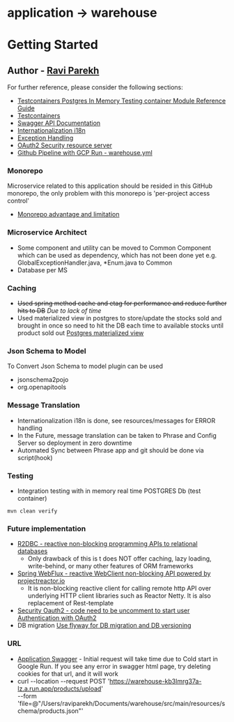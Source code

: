 # application -> warehouse
# Getting Started

## Author - [Ravi Parekh](https://stackoverflow.com/users/410439/ravi-parekh)

For further reference, please consider the following sections:
* [Testcontainers Postgres In Memory Testing container Module Reference Guide](https://www.testcontainers.org/modules/databases/postgres/)
* [Testcontainers](https://www.testcontainers.org/)
* [Swagger API Documentation](https://warehouse-kb3lmrg37a-lz.a.run.app/swagger-ui/#/product-controller)
* [Internationalization i18n](https://docs.spring.io/spring-boot/docs/current/reference/html/features.html#features.internationalization)
* [Exception Handling](https://docs.spring.io/spring-boot/docs/current/reference/html/features.html#features.developing-web-applications.spring-mvc.error-handling)
* [OAuth2 Security resource server](https://docs.spring.io/spring-boot/docs/current/reference/html/features.html#features.security.oauth2)
* [Github Pipeline with GCP Run - warehouse.yml](https://github.com/ingka-group-digital/myhouse/)

### Monorepo
Microservice related to this application should be resided in this GitHub monorepo, the only problem with this monorepo is 'per-project access control'
- [Monorepo advantage and limitation](https://en.wikipedia.org/wiki/Monorepo)

### Microservice Architect
- Some component and utility can be moved to Common Component which can be used as dependency, which has not been done yet e.g. GlobalExceptionHandler.java, *Enum.java to Common
- Database per MS

### Caching
- ~~Used spring method cache and etag for performance and reduce further hits to DB~~ _Due to lack of time_
- Used materialized view in postgres to store/update the stocks sold and brought in once so need to hit the DB each time to
 available stocks until product sold out [Postgres materialized view](https://www.postgresql.org/docs/current/rules-materializedviews.html)

### Json Schema to Model
To Convert Json Schema to model plugin can be used
- jsonschema2pojo
- org.openapitools

### Message Translation
- Internationalization i18n is done, see resources/messages for ERROR handling
- In the Future, message translation can be taken to Phrase and Config Server so deployment in zero downtime
- Automated Sync between Phrase app and git should be done via script(hook)

### Testing
- Integration testing with in memory real time POSTGRES Db (test container) 
```
mvn clean verify
```

### Future implementation
- [R2DBC - reactive non-blocking programming APIs to relational databases]()
  - Only drawback of this is t does NOT offer caching, lazy loading, write-behind, or many other features of ORM frameworks
- [Spring WebFlux - reactive WebClient non-blocking API powered by projectreactor.io](https://projectreactor.io/)
  - It is non-blocking reactive client for calling remote http API over underlying HTTP client libraries such as Reactor Netty. It is also replacement of Rest-template
- [Security Oauth2 - code need to be uncomment to start user Authentication  with OAuth2](src/main/java/com/mywarehouse/configuration/SecurityConfig.java)
- DB migration [Use flyway for DB migration and DB versioning](https://flywaydb.org/documentation/usage/plugins/springboot.html)

### URL 

- [Application Swagger](https://warehouse-kb3lmrg37a-lz.a.run.app/swagger-ui/) - Initial request will take time due to Cold start in Google Run. If you see any error in swagger html page, try deleting cookies for that url, and it will work
- curl --location --request POST 'https://warehouse-kb3lmrg37a-lz.a.run.app/products/upload' \
--form 'file=@"/Users/raviparekh/Documents/warehouse/src/main/resources/schema/products.json"'
